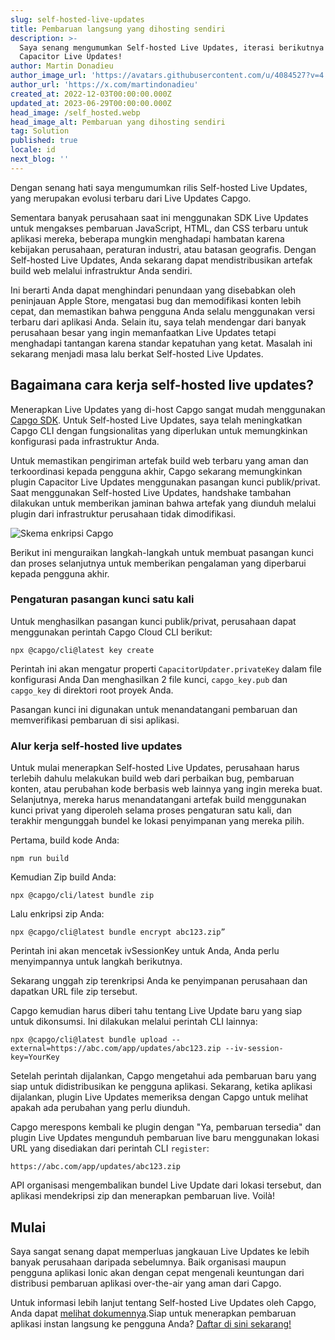 ```yaml
---
slug: self-hosted-live-updates
title: Pembaruan langsung yang dihosting sendiri
description: >-
  Saya senang mengumumkan Self-hosted Live Updates, iterasi berikutnya dari
  Capacitor Live Updates!
author: Martin Donadieu
author_image_url: 'https://avatars.githubusercontent.com/u/4084527?v=4'
author_url: 'https://x.com/martindonadieu'
created_at: 2022-12-03T00:00:00.000Z
updated_at: 2023-06-29T00:00:00.000Z
head_image: /self_hosted.webp
head_image_alt: Pembaruan yang dihosting sendiri
tag: Solution
published: true
locale: id
next_blog: ''
---
```


Dengan senang hati saya mengumumkan rilis Self-hosted Live Updates, yang merupakan evolusi terbaru dari Live Updates Capgo.

Sementara banyak perusahaan saat ini menggunakan SDK Live Updates untuk mengakses pembaruan JavaScript, HTML, dan CSS terbaru untuk aplikasi mereka, beberapa mungkin menghadapi hambatan karena kebijakan perusahaan, peraturan industri, atau batasan geografis. Dengan Self-hosted Live Updates, Anda sekarang dapat mendistribusikan artefak build web melalui infrastruktur Anda sendiri.

Ini berarti Anda dapat menghindari penundaan yang disebabkan oleh peninjauan Apple Store, mengatasi bug dan memodifikasi konten lebih cepat, dan memastikan bahwa pengguna Anda selalu menggunakan versi terbaru dari aplikasi Anda. Selain itu, saya telah mendengar dari banyak perusahaan besar yang ingin memanfaatkan Live Updates tetapi menghadapi tantangan karena standar kepatuhan yang ketat. Masalah ini sekarang menjadi masa lalu berkat Self-hosted Live Updates.

## Bagaimana cara kerja self-hosted live updates?

Menerapkan Live Updates yang di-host Capgo sangat mudah menggunakan [Capgo SDK](https://github.com/Cap-go/capacitor-updater/). Untuk Self-hosted Live Updates, saya telah meningkatkan Capgo CLI dengan fungsionalitas yang diperlukan untuk memungkinkan konfigurasi pada infrastruktur Anda.

Untuk memastikan pengiriman artefak build web terbaru yang aman dan terkoordinasi kepada pengguna akhir, Capgo sekarang memungkinkan plugin Capacitor Live Updates menggunakan pasangan kunci publik/privat. Saat menggunakan Self-hosted Live Updates, handshake tambahan dilakukan untuk memberikan jaminan bahwa artefak yang diunduh melalui plugin dari infrastruktur perusahaan tidak dimodifikasi.

![Skema enkripsi Capgo](/encryption_flow.webp)

Berikut ini menguraikan langkah-langkah untuk membuat pasangan kunci dan proses selanjutnya untuk memberikan pengalaman yang diperbarui kepada pengguna akhir.

### Pengaturan pasangan kunci satu kali

Untuk menghasilkan pasangan kunci publik/privat, perusahaan dapat menggunakan perintah Capgo Cloud CLI berikut:

```shell
npx @capgo/cli@latest key create
```

Perintah ini akan mengatur properti `CapacitorUpdater.privateKey` dalam file konfigurasi Anda
Dan menghasilkan 2 file kunci, `capgo_key.pub` dan `capgo_key` di direktori root proyek Anda.

Pasangan kunci ini digunakan untuk menandatangani pembaruan dan memverifikasi pembaruan di sisi aplikasi.

### Alur kerja self-hosted live updates

Untuk mulai menerapkan Self-hosted Live Updates, perusahaan harus terlebih dahulu melakukan build web dari perbaikan bug, pembaruan konten, atau perubahan kode berbasis web lainnya yang ingin mereka buat. Selanjutnya, mereka harus menandatangani artefak build menggunakan kunci privat yang diperoleh selama proses pengaturan satu kali, dan terakhir mengunggah bundel ke lokasi penyimpanan yang mereka pilih.

Pertama, build kode Anda:
```shell
npm run build
```

Kemudian Zip build Anda:
```shell
npx @capgo/cli/latest bundle zip
```

Lalu enkripsi zip Anda:

```shell
npx @capgo/cli@latest bundle encrypt abc123.zip”
```

Perintah ini akan mencetak ivSessionKey untuk Anda, Anda perlu menyimpannya untuk langkah berikutnya.

Sekarang unggah zip terenkripsi Anda ke penyimpanan perusahaan dan dapatkan URL file zip tersebut.

Capgo kemudian harus diberi tahu tentang Live Update baru yang siap untuk dikonsumsi. Ini dilakukan melalui perintah CLI lainnya:

```shell
npx @capgo/cli@latest bundle upload --external=https://abc.com/app/updates/abc123.zip --iv-session-key=YourKey
```

Setelah perintah dijalankan, Capgo mengetahui ada pembaruan baru yang siap untuk didistribusikan ke pengguna aplikasi. Sekarang, ketika aplikasi dijalankan, plugin Live Updates memeriksa dengan Capgo untuk melihat apakah ada perubahan yang perlu diunduh.

Capgo merespons kembali ke plugin dengan "Ya, pembaruan tersedia" dan plugin Live Updates mengunduh pembaruan live baru menggunakan lokasi URL yang disediakan dari perintah CLI `register`:

```shell
https://abc.com/app/updates/abc123.zip
```

API organisasi mengembalikan bundel Live Update dari lokasi tersebut, dan aplikasi mendekripsi zip dan menerapkan pembaruan live. Voilà!

## Mulai

Saya sangat senang dapat memperluas jangkauan Live Updates ke lebih banyak perusahaan daripada sebelumnya. Baik organisasi maupun pengguna aplikasi Ionic akan dengan cepat mengenali keuntungan dari distribusi pembaruan aplikasi over-the-air yang aman dari Capgo.

Untuk informasi lebih lanjut tentang Self-hosted Live Updates oleh Capgo, Anda dapat [melihat dokumennya](/docs/tooling/cli/#upload-version).Siap untuk menerapkan pembaruan aplikasi instan langsung ke pengguna Anda? [Daftar di sini sekarang!](/register/)